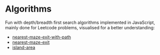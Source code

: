 # Algorithms

Fun with depth/breadth first search algorithms implemented in JavaScript, mainly done for Leetcode problems, visualised for a better understanding:

- [nearest-maze-exit-with-path](http://dawid.myslak.me/demos/nearest-maze-exit-with-path)
- [nearest-maze-exit](http://dawid.myslak.me/demos/nearest-maze-exit)
- [island-area](http://dawid.myslak.me/demos/island-area)
